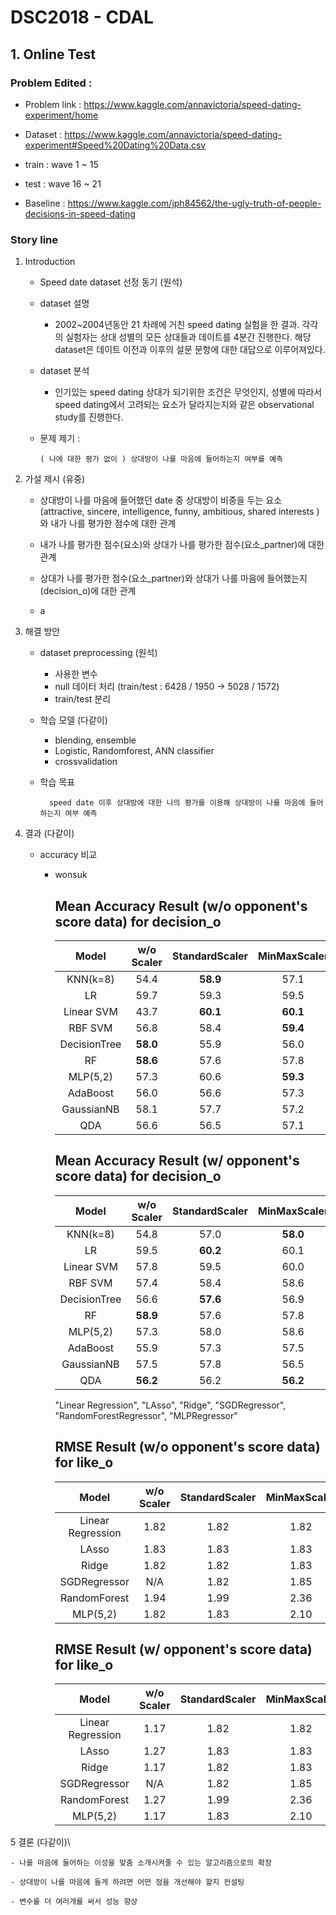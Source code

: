 # DSC2018 - CDAL

## 1. Online Test

### Problem Edited : 

- Problem link : https://www.kaggle.com/annavictoria/speed-dating-experiment/home

- Dataset : https://www.kaggle.com/annavictoria/speed-dating-experiment#Speed%20Dating%20Data.csv

- train : wave 1 ~ 15

- test : wave 16 ~ 21 

- Baseline : https://www.kaggle.com/jph84562/the-ugly-truth-of-people-decisions-in-speed-dating

### Story line 
1. Introduction

    - Speed date dataset 선정 동기 (원석)

    - dataset 설명 
        - 2002~2004년동안 21 차례에 거친 speed dating 실험을 한 결과. 각각의 실험자는 상대 성별의 모든 상대들과 데이트를 4분간 진행한다. 
            해당 dataset은 데이트 이전과 이후의 설문 문항에 대한 대답으로 이루어져있다.

    - dataset 분석
        - 인기있는 speed dating 상대가 되기위한 조건은 무엇인지, 성별에 따라서 speed dating에서 고려되는 요소가 달라지는지와 같은 
            observational study를 진행한다.
    
    - 문제 제기 : 
        
          ( 나에 대한 평가 없이 ) 상대방이 나를 마음에 들어하는지 여부를 예측

2. 가설 제시 (유중)

    - 상대방이 나를 마음에 들어했던 date 중 상대방이 비중을 두는 요소 
    (attractive, sincere, intelligence, funny, ambitious, shared interests ) 와 
    내가 나를 평가한 점수에 대한 관계

    - 내가 나를 평가한 점수(요소)와 상대가 나를 평가한 점수(요소_partner)에 대한 관계

    - 상대가 나를 평가한 점수(요소_partner)와 상대가 나를 마음에 들어했는지(decision_o)에 대한 관계

    + a

3. 해결 방안

    - dataset preprocessing (원석)
        - 사용한 변수
        - null 데이터 처리 (train/test : 6428 / 1950 -> 5028 / 1572)
        - train/test 분리

    - 학습 모델 (다같이)
        - blending, ensemble 
        - Logistic, Randomforest, ANN classifier 
        - crossvalidation 
        
    - 학습 목표 

            speed date 이후 상대방에 대한 나의 평가를 이용해 상대방이 나를 마음에 들어하는지 여부 예측

4. 결과 (다같이)

    - accuracy 비교 
        * wonsuk
            
            Mean Accuracy Result (w/o opponent's score data) for decision_o
            ----------------------------
            |Model          | w/o Scaler| StandardScaler    | MinMaxScaler      | QuantileTransformer   | PowerTransformer  |
            |:----:         | :----:    | :----:            | :----:            | :----:                |:----:
            | KNN(k=8)      | 54.4      | **58.9**          | 57.1              | 56.2                  | 57.2
            | LR            | 59.7      | 59.3              | 59.5              | 58.5                  | **60.1**
            | Linear SVM    | 43.7      | **60.1**          | **60.1**          | 58.8                  | 59.9
            | RBF SVM       | 56.8      | 58.4              | **59.4**          | **59.4**              | 57.4
            | DecisionTree  | **58.0**  | 55.9              | 56.0              | 55.2                  | 57.1 
            | RF            | **58.6**  | 57.6              | 57.8              | 57.6                  | 56.8
            | MLP(5,2)      | 57.3      | 60.6              | **59.3**          | **59.3**              | 58.7
            | AdaBoost      | 56.0      | 56.6              | 57.3              | **57.9**              | 56.0
            | GaussianNB    | 58.1      | 57.7              | 57.2              | **59.3**              | 59.1
            | QDA           | 56.6      | 56.5              | 57.1              | **57.8**              | 56.6
            
            Mean Accuracy Result (w/ opponent's score data) for decision_o
            ----------------------------
            |Model          | w/o Scaler| StandardScaler    | MinMaxScaler      | QuantileTransformer   | PowerTransformer  |
            |:----:         | :----:    | :----:            | :----:            | :----:                |:----:
            | KNN(k=8)      | 54.8      | 57.0              | **58.0**          | 54.6                  | 56.7
            | LR            | 59.5      | **60.2**          | 60.1              | 59.0                  | 59.7
            | Linear SVM    | 57.8      | 59.5              | 60.0              | 58.9                  | **60.2**
            | RBF SVM       | 57.4      | 58.4              | 58.6              | **59.8**              | 58.3
            | DecisionTree  | 56.6      | **57.6**          | 56.9              | **57.6**              | **57.6**
            | RF            | **58.9**  | 57.6              | 57.8              | 58.0                  | 56.9
            | MLP(5,2)      | 57.3      | 58.0              | 58.6              | **59.7**              | 57.1
            | AdaBoost      | 55.9      | 57.3              | 57.5              | 58.0                  | **58.2**
            | GaussianNB    | 57.5      | 57.8              | 56.5              | **58.8**              | 58.5
            | QDA           | **56.2**  | 56.2              | **56.2**          | 57.3                  | 57.4
            
            
             "Linear Regression",
    "LAsso",
    "Ridge",
    "SGDRegressor",
    "RandomForestRegressor",
    "MLPRegressor"
    
             RMSE Result (w/o opponent's score data) for like_o
            ----------------------------
            |Model              | w/o Scaler| StandardScaler    | MinMaxScaler      | QuantileTransformer   | PowerTransformer  |
            |:----:             | :----:    | :----:            | :----:            | :----:                |:----:
            | Linear Regression | 1.82      | 1.82              | 1.82              | 1.81                  | 1.81
            | LAsso             | 1.83      | 1.83              | 1.83              | 1.83                  | 1.83
            | Ridge             | 1.82      | 1.82              | 1.83              | 1.81                  | 1.81
            | SGDRegressor      | N/A       | 1.82              | 1.85              | 1.81                  | 1.80
            | RandomForest      | 1.94      | 1.99              | 2.36              | 1.96                  | 1.95
            | MLP(5,2)          | 1.82      | 1.83              | 2.10              | 1.81                  | 1.81
            
             RMSE Result (w/ opponent's score data) for like_o
            ----------------------------
            |Model              | w/o Scaler| StandardScaler    | MinMaxScaler      | QuantileTransformer   | PowerTransformer  |
            |:----:             | :----:    | :----:            | :----:            | :----:                |:----:
            | Linear Regression | 1.17      | 1.82              | 1.82              | 1.81                  | 1.81
            | LAsso             | 1.27      | 1.83              | 1.83              | 1.83                  | 1.83
            | Ridge             | 1.17      | 1.82              | 1.83              | 1.81                  | 1.81
            | SGDRegressor      | N/A       | 1.82              | 1.85              | 1.81                  | 1.80
            | RandomForest      | 1.27      | 1.99              | 2.36              | 1.96                  | 1.95
            | MLP(5,2)          | 1.17      | 1.83              | 2.10              | 1.81                  | 1.81
            
            

5 결론 (다같이)\

    - 나를 마음에 들어하는 이성을 맞춤 소개시켜줄 수 있는 알고리즘으로의 확장
    
    - 상대방이 나를 마음에 들게 하려면 어떤 점을 개선해야 할지 컨설팅
    
    - 변수를 더 여러개를 써서 성능 향상



